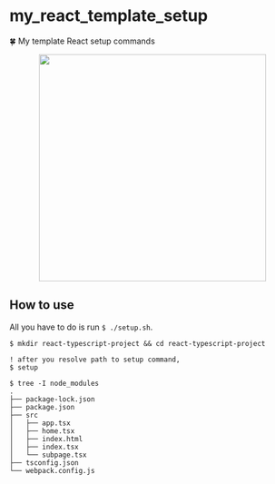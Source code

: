 # my_react_template_setup

<p>
🍀 My template React setup commands
</p>
<div align="center">
  <img src="https://user-images.githubusercontent.com/55653825/102708481-d6e25300-42e6-11eb-97b7-345bef727cb6.png" width="400px">
</div>

## How to use
All you have to do is run `$ ./setup.sh`.  
```
$ mkdir react-typescript-project && cd react-typescript-project  

! after you resolve path to setup command,
$ setup  

$ tree -I node_modules          
.
├── package-lock.json
├── package.json
├── src
│   ├── app.tsx
│   ├── home.tsx
│   ├── index.html
│   ├── index.tsx
│   └── subpage.tsx
├── tsconfig.json
└── webpack.config.js
 ```
